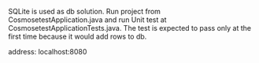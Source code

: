 SQLite is used as db solution.
Run project from CosmosetestApplication.java and run Unit test at CosmosetestApplicationTests.java.
The test is expected to pass only at the first time because it would add rows to db.

address: localhost:8080